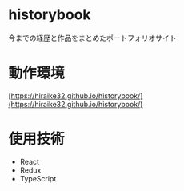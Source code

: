# historybook

今までの経歴と作品をまとめたポートフォリオサイト

# 動作環境

[https://hiraike32.github.io/historybook/](https://hiraike32.github.io/historybook/)

# 使用技術

- React
- Redux
- TypeScript
